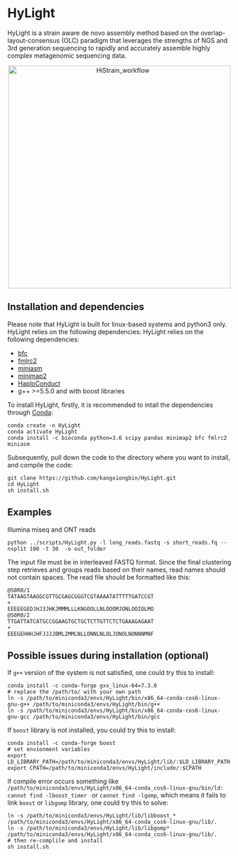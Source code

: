 # HyLight
HyLight is a strain aware de novo assembly method based on the overlap-layout-consensus (OLC) paradigm that leverages the strengths of NGS and 3rd generation sequencing to rapidly and accurately assemble highly complex metagenomic sequencing data.


<p align="center">
<img src="https://github.com/kangxiongbin/HyLight/assets/23208764/587682ca-722f-43e1-89c6-5582b8cd1f09" alt="HiStrain_workflow" width="500px"/>
</p>

## Installation and dependencies
Please note that HyLight is built for linux-based systems and python3 only. HyLight relies on the following dependencies:
HyLight relies on the following dependencies:
- [bfc](https://github.com/lh3/bfc)
- [fmlrc2](https://github.com/HudsonAlpha/fmlrc2)
- [miniasm](https://github.com/lh3/miniasm)
- [minimap2](https://github.com/lh3/minimap2)
- [HaploConduct](https://github.com/HaploConduct/HaploConduct)
- g++ >=5.5.0 and with boost libraries

To install HyLight, firstly, it is recommended to intall the dependencies through [Conda](https://docs.conda.io/en/latest/):
```
conda create -n HyLight
conda activate HyLight
conda install -c bioconda python=3.6 scipy pandas minimap2 bfc fmlrc2 miniasm
```
Subsequently, pull down the code to the directory where you want to install, and compile the code:
```
git clone https://github.com/kangxiongbin/HyLight.git
cd HyLight
sh install.sh
```
## Examples

Illumina miseq and ONT reads
```
python ../scripts/HyLight.py -l long_reads.fastq -s short_reads.fq --nsplit 100 -t 30  -o out_folder

```
The input file must be in interleaved FASTQ format. Since the final clustering step retrieves and groups reads based on their names, read names should not contain spaces. The read file should be formatted like this:
```
@S0R0/1
TATAAGTAAGGCGTTGCGAGCGGGTCGTAAAATATTTTTGATCCGT
+
EEEEEGEDJHJ3JHKJMMMLLLKNGOOLLNLOOOMJONLOOIOLMO
@S0R0/2
TTGATTATCATGCCGGAAGTGCTGCTCTTGTTCTCTGAAAGAGAAT
+
EEEGEHHHJHFJJJJBML2MMLNLLONNLNLOLJONOLNONNNMNF
```

## Possible issues during installation (optional)

If `g++` version of the system is not satisfied, one could try this to install:
```
conda install -c conda-forge gxx_linux-64=7.3.0
# replace the /path/to/ with your own path
ln -s /path/to/miniconda3/envs/HyLight/bin/x86_64-conda-cos6-linux-gnu-g++ /path/to/miniconda3/envs/HyLight/bin/g++
ln -s /path/to/miniconda3/envs/HyLight/bin/x86_64-conda-cos6-linux-gnu-gcc /path/to/miniconda3/envs/HyLight/bin/gcc
```
If `boost` library is not installed, you could try this to install:
```
conda install -c conda-forge boost
# set envionment variables
export LD_LIBRARY_PATH=/path/to/miniconda3/envs/HyLight/lib/:$LD_LIBRARY_PATH
export CPATH=/path/to/miniconda3/envs/HyLight/include/:$CPATH
```

If compile error occurs something like `/path/to/miniconda3/envs/HyLight/x86_64-conda_cos6-linux-gnu/bin/ld: cannot find -lboost_timer `
or `cannot find -lgomp`, 
 which means it fails to link `boost` or `libgomp` library, one could try this to solve:
```
ln -s /path/to/miniconda3/envs/HyLight/lib/libboost_* /path/to/miniconda3/envs/HyLight/x86_64-conda_cos6-linux-gnu/lib/.
ln -s /path/to/miniconda3/envs/HyLight/lib/libgomp* /path/to/miniconda3/envs/HyLight/x86_64-conda_cos6-linux-gnu/lib/.
# then re-complile and install
sh install.sh
```
